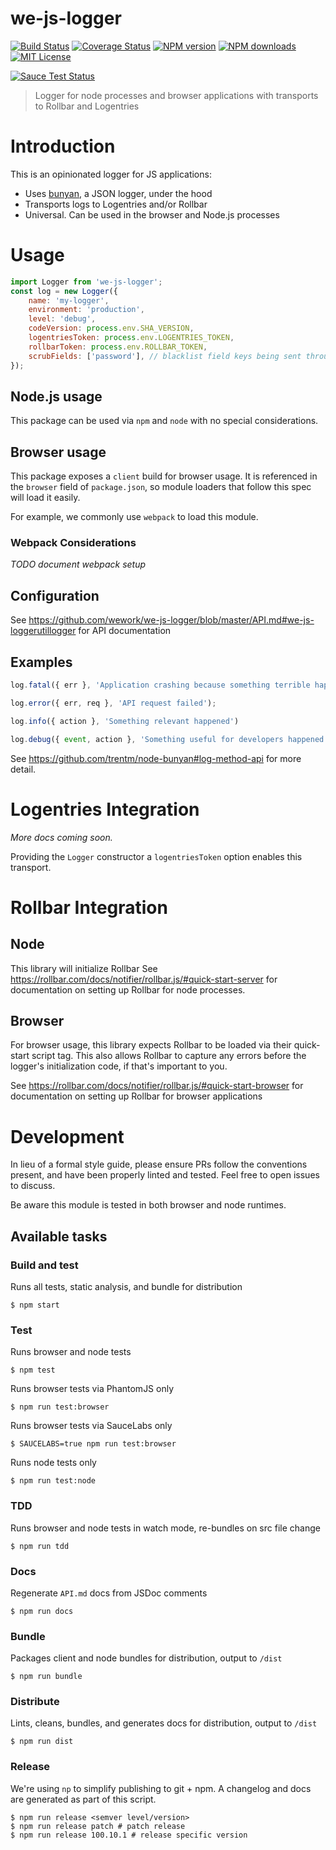 we-js-logger
====================

[![Build Status][travis-image]][travis-url]
[![Coverage Status][coveralls-image]][coveralls-url]
[![NPM version][npm-version-image]][npm-url]
[![NPM downloads][npm-downloads-image]][npm-url]
[![MIT License][license-image]][license-url]

[![Sauce Test Status][saucelabs-image]][saucelabs-url]

>Logger for node processes and browser applications with transports to Rollbar and Logentries

# Introduction

This is an opinionated logger for JS applications:

- Uses [bunyan](https://github.com/trentm/node-bunyan), a JSON logger, under the hood
- Transports logs to Logentries and/or Rollbar
- Universal. Can be used in the browser and Node.js processes

# Usage

```js
import Logger from 'we-js-logger';
const log = new Logger({
    name: 'my-logger',
    environment: 'production',
    level: 'debug',
    codeVersion: process.env.SHA_VERSION,
    logentriesToken: process.env.LOGENTRIES_TOKEN,
    rollbarToken: process.env.ROLLBAR_TOKEN,
    scrubFields: ['password'], // blacklist field keys being sent through logger
});
```

## Node.js usage

This package can be used via `npm` and `node` with no special considerations.

## Browser usage

This package exposes a `client` build for browser usage. It is referenced in the `browser` field of `package.json`, so module loaders that follow this spec will load it easily.

For example, we commonly use `webpack` to load this module.

### Webpack Considerations

*TODO document webpack setup*

## Configuration

See https://github.com/wework/we-js-logger/blob/master/API.md#we-js-loggerutillogger for API documentation

## Examples

```js
log.fatal({ err }, 'Application crashing because something terrible happened.');

log.error({ err, req }, 'API request failed');

log.info({ action }, 'Something relevant happened')

log.debug({ event, action }, 'Something useful for developers happened');

```

See https://github.com/trentm/node-bunyan#log-method-api for more detail.

# Logentries Integration

*More docs coming soon.*

Providing the `Logger` constructor a `logentriesToken` option enables this transport.

# Rollbar Integration

## Node
This library will initialize Rollbar
See https://rollbar.com/docs/notifier/rollbar.js/#quick-start-server for documentation on setting up Rollbar for node processes.

## Browser
For browser usage, this library expects Rollbar to be loaded via their quick-start script tag. This also allows Rollbar to capture any errors before the logger's initialization code, if that's important to you.

See https://rollbar.com/docs/notifier/rollbar.js/#quick-start-browser for documentation on setting up Rollbar for browser applications

# Development

In lieu of a formal style guide, please ensure PRs follow the conventions present, and have been properly linted and tested. Feel free to open issues to discuss.

Be aware this module is tested in both browser and node runtimes.

## Available tasks

### Build and test
Runs all tests, static analysis, and bundle for distribution
```shell
$ npm start
```

### Test
Runs browser and node tests
```shell
$ npm test
```

Runs browser tests via PhantomJS only
```shell
$ npm run test:browser
```

Runs browser tests via SauceLabs only
```shell
$ SAUCELABS=true npm run test:browser
```

Runs node tests only
```shell
$ npm run test:node
```

### TDD
Runs browser and node tests in watch mode, re-bundles on src file change
```shell
$ npm run tdd
```

### Docs
Regenerate `API.md` docs from JSDoc comments
```shell
$ npm run docs
```

### Bundle
Packages client and node bundles for distribution, output to `/dist`
```shell
$ npm run bundle
```

### Distribute
Lints, cleans, bundles, and generates docs for distribution, output to `/dist`
```shell
$ npm run dist
```

### Release
We're using `np` to simplify publishing to git + npm. A changelog and docs are generated as part of this script.

```shell
$ npm run release <semver level/version>
$ npm run release patch # patch release
$ npm run release 100.10.1 # release specific version
```



[npm-url]: https://npmjs.org/package/we-js-logger
[npm-version-image]: http://img.shields.io/npm/v/we-js-logger.svg?style=flat-square
[npm-downloads-image]: http://img.shields.io/npm/dm/we-js-logger.svg?style=flat-square

[coveralls-image]:https://coveralls.io/repos/github/wework/we-js-logger/badge.svg?branch=master
[coveralls-url]:https://coveralls.io/github/wework/we-js-logger?branch=master

[travis-url]:https://travis-ci.org/wework/we-js-logger
[travis-image]: https://travis-ci.org/wework/we-js-logger.svg?branch=master

[saucelabs-image]:https://saucelabs.com/browser-matrix/wework-we-js-logger.svg
[saucelabs-url]:https://saucelabs.com/u/wework-we-js-logger

[license-url]: LICENSE
[license-image]: http://img.shields.io/badge/license-MIT-000000.svg?style=flat-square

